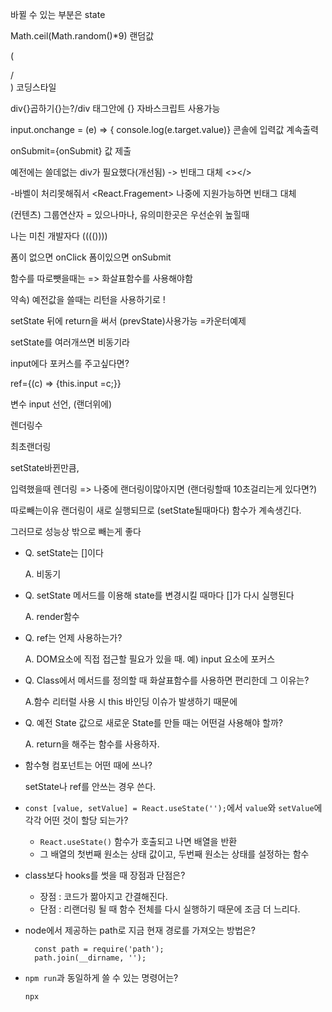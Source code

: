 바뀔 수 있는 부분은 state

Math.ceil(Math.random()*9) 랜덤값



(<div>/</div>) 코딩스타일



div{}곱하기{}는?/div 태그안에 {} 자바스크립트 사용가능



input.onchange = (e) => { console.log(e.target.value)} 콘솔에 입력값 계속출력

onSubmit={onSubmit} 값 제출



예전에는 쓸데없는 div가 필요했다(개선됨)  -> 빈태그 대체 <></>

-바벨이 처리못해줘서 <React.Fragement> 나중에 지원가능하면 빈태그 대체



(컨텐츠) 그룹연산자  = 있으나마나, 유의미한곳은 우선순위 높힐때

나는 미친 개발자다 (((())))



 

폼이 없으면 onClick 폼이있으면 onSubmit



함수를 따로뺏을때는 => 화살표함수를 사용해야함





약속) 예전값을 쓸때는 리턴을 사용하기로 !

setState 뒤에 return을 써서 (prevState)사용가능  =카운터예제



setState를 여러개쓰면 비동기라 



input에다 포커스를 주고싶다면? 



ref={(c) => {this.input =c;}}

변수 input 선언, (랜더위에) 



렌더링수

최초랜더링

setState바뀐만큼,

입력했을때 렌더링 => 나중에 랜더링이많아지면 (랜더링할때 10초걸리는게 있다면?)



따로빼는이유 랜더링이 새로 실행되므로 (setState될때마다) 함수가 계속생긴다.

그러므로 성능상 밖으로 빼는게 좋다





- Q. setState는 []이다

  A. 비동기

- Q. setState 메서드를 이용해 state를 변경시킬 때마다 []가 다시 실행된다

  A. render함수

- Q. ref는 언제 사용하는가?

  A. DOM요소에 직접 접근할 필요가 있을 때. 예) input 요소에 포커스

- Q. Class에서 메서드를 정의할 때 화살표함수를 사용하면 편리한데 그 이유는?

  A.함수 리터럴 사용 시 this 바인딩 이슈가 발생하기 때문에

- Q. 예전 State 값으로 새로운 State를 만들 때는 어떤걸 사용해야 할까?

  A. return을 해주는 함수를 사용하자.



- 함수형 컴포넌트는 어떤 때에 쓰나?

  setState나 ref를 안쓰는 경우 쓴다.

- `const [value, setValue] = React.useState('');`에서 `value`와 `setValue`에 각각 어떤 것이 할당 되는가?

  - `React.useState()` 함수가 호출되고 나면 배열을 반환
  - 그 배열의 첫번째 원소는 상태 값이고, 두번째 원소는 상태를 설정하는 함수

- class보다 hooks를 썻을 때 장점과 단점은?

  - 장점 : 코드가 짦아지고 간결해진다.
  - 단점 : 리랜더링 될 때 함수 전체를 다시 실행하기 때문에 조금 더 느리다.

- node에서 제공하는 path로 지금 현재 경로를 가져오는 방법은?

  ```
    const path = require('path');
    path.join(__dirname, '');
  ```

- `npm run`과 동일하게 쓸 수 있는 명령어는?

  `npx`

